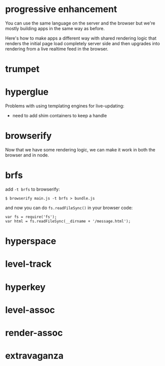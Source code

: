 # progressive enhancement

You can use the same language on the server and the browser
but we're mostly building apps in the same way as before.

Here's how to make apps a different way with shared rendering logic
that renders the initial page load completely server side and then upgrades into
rendering from a live realtime feed in the browser.

# trumpet

# hyperglue

Problems with using templating engines for live-updating:

* need to add shim containers to keep a handle

# browserify

Now that we have some rendering logic, we can make it work in both the browser
and in node.

# brfs

add `-t brfs` to browserify:

```
$ browserify main.js -t brfs > bundle.js
```

and now you can do `fs.readFileSync()` in your browser code:

```
var fs = require('fs');
var html = fs.readFileSync(__dirname + '/message.html');
```

# hyperspace

# level-track

# hyperkey

# level-assoc

# render-assoc

# extravaganza

